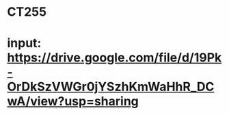 # CT255
# input: https://drive.google.com/file/d/19Pk-OrDkSzVWGr0jYSzhKmWaHhR_DCwA/view?usp=sharing
